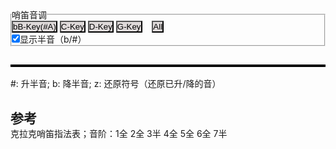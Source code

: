 


<style>
    * {
    margin: 0;
    padding: 0;
    }
    tr {
        border: 1;
        padding: 0;
    }
    td {
        border: 1;
        padding: 0;
    }
    button {
        background-color: rgb(222, 217, 217);
    }
    .back {
        border-color:red;
    }
    /* canvas {
        border: 1px solid black;
    } */
</style>
    



<fieldset>
    <legend>哨笛音调</legend>
    <button id="bB-Key-button" onclick="myFunction('bB-Key')">bB-Key(#A)</button>  
    <button id="C-Key-button" onclick="myFunction('C-Key')">C-Key</button>  
    <button id="D-Key-button" onclick="myFunction('D-Key')">D-Key</button>  
    <button id="G-Key-button" onclick="myFunction('G-Key')">G-Key</button>  
     &nbsp; &nbsp;<button id="All-Key-button" onclick="myFunction('All')">All</button>  
    <br> <input type="checkbox" name="showHalf" id="showHalfChk" checked="True" onclick="myChkFunction()">显示半音（b/#）
    <br> 
</fieldset>

<div>
    <h2 id="Current-Key"></h2>
    <table id="Key-Table" border="2" bordercolor="black"></table>  
    #: 升半音; b: 降半音; z: 还原符号（还原已升/降的音）
</div>


<h2>参考</h2>  
克拉克哨笛指法表；音阶：1全 2全 3半 4全 5全 6全 7半

    
<!-- <script scr="./Nanyin/syllable.js"></script> -->
<script>

var SyllableName = {
    "1" : "Do",
    "2" : "Re",
    "3" : "Mi",
    "4" : "Fa",
    "5" : "So",
    "6" : "La",
    "7" : "Si"
}

var PitchName = {
    "1" : "C",
    "2" : "D",
    "3" : "E",
    "4" : "F",
    "5" : "G",
    "6" : "A",
    "7" : "B"
}


function select_fullScale(startIdx,len){
    layerScale = ['_','.','^','@','*@']
    fullScale = []
    layerScale.forEach((val,idx)=>{
        for (i=1;i<=7;i++){
            fullScale.push(val+i)
            if (i != 3 && i != 7){
                fullScale.push('#' + val+i)
            }
        }
    })    
    return fullScale.splice(startIdx,len)
}


var fullTable = {
    "BlowType" : ["缓","缓","缓","缓","缓","缓","缓","缓","缓","缓","缓","缓",
                "急","急","急","急","急","急","急","急","急","急","急","急",
                "超","超","超","超"], 
    "bB-Key" : [...select_fullScale(10,25),...select_fullScale(10+26,1),...select_fullScale(10+28,1),...select_fullScale(10+29,1)], 
    "C-Key" : [...select_fullScale(12,25),...select_fullScale(12+26,1),...select_fullScale(12+28,1),...select_fullScale(12+29,1)], // ,"@1","@2","@3","@4"
    "D-Key" : [...select_fullScale(14,25),...select_fullScale(14+26,1),...select_fullScale(14+28,1),...select_fullScale(14+29,1)], // ,"@2","@3","#@4","@5"   
    "G-Key" : [...select_fullScale(19,25),...select_fullScale(19+26,1),...select_fullScale(19+28,1),...select_fullScale(19+29,1)], // ,"@5","@6","#@7","@1"  
    // "C-Key" : ["1","#1","2","#2","3","4","#4","5","#5","6","#6","7",
    //             "^1","#^1","^2","#^2","^3","^4","#^4","^5","#^5","^6","#^6","^7",
    //             "@1","@2","@3","@4"],    
    "press1":    [2,2,2,2,2,2,2,2,2,2,0,0, 0,2,2,2,2,2,2,2,2,2,1, 0,0,2,2,2],
    "press2":    [2,2,2,2,2,2,2,2,1,0,2,0, 2,2,2,2,2,2,2,2,1,0,0, 0,2,2,2,2],
    "press3":    [2,2,2,2,2,2,1,0,0,0,2,0, 2,2,2,2,2,2,1,0,0,0,0, 0,2,2,2,2],
    "press4":    [2,2,2,2,2,0,0,0,0,0,0,0, 2,2,2,2,2,0,0,0,0,0,0, 0,2,2,2,0],
    "press5":    [2,2,2,1,0,0,0,0,0,0,0,0, 2,2,2,1,0,0,0,0,0,0,0, 0,2,2,0,0],
    "press6":    [2,1,0,0,0,0,0,0,0,0,0,0, 2,1,0,0,0,0,0,0,0,0,0, 0,2,0,2,2]
}



function fillCircle(mycanvas,r,type,fillColor) {
    var ctx = mycanvas.getContext("2d");
    ctx.strokeStyle = fillColor;
    ctx.fillStyle = fillColor;
    ctx.beginPath();                
    ctx.arc(r, r, r, 0, Math.PI * 1, true); // (x,y,r,sAngle,eAngle,counterclockwise)
    if (type === "0") {ctx.stroke()} else {ctx.fill()};
    ctx.beginPath();                 
    ctx.arc(r, r, r, 0, Math.PI * 2, true); 
    if (type === "2") {ctx.fill()} else {ctx.stroke()};
}

function processStr(myTdStr){  //
    clean_str = myTdStr.replace(/#/g, "").replace(/@/g, "").replace(/b/g, "").replace(/z/g, "").replace(/_/g, "").replace(/\./g, "").replace(/\^/g, "");
    pound_str = ""
    myTdStr.split('').forEach(function (value,index){
        if (value === "#" || value === "b"  || value === "z" ) {pound_str = `<sup>${value}</sup>`;};
        if (value === "_") {clean_str = `<span style="text-decoration: underline double">${clean_str}</span>`;};    // 双下划标识  _  -->   _ _ 
        if (value === ".") {clean_str = `<u>${clean_str}</u>`;}      //   下划标识  .  -->   _
        if (value === "^") {clean_str = `<span style="text-decoration: overline">${clean_str}</span>`;};  //   上划标识  -   -->  -
        if (value === "@") {clean_str = `<span style="text-decoration: overline double">${clean_str}</span>`;};  //   双上划标识@  -->  --
    })
    return `${pound_str}${clean_str}`                        
}

function tdElementStr(myTdArr) {
    tempTdStr = `<td colspan="${myTdArr.length}" style="padding-top:1px;padding-bottom:1px;padding-left:0;padding-rignt:0;text-align:center" width="30px">${processStr(myTdArr[0])}</td>`;
    return tempTdStr
}

function tdCanvasStr(myTdStr,canvasClass) {  // "Circle" "firstCircle"
    tempTdStr = `<td style="padding-top:1px;padding-bottom:1px;padding-left:0;padding-rignt:0;text-align:center" width="30px"><canvas class="${canvasClass}" width="16" height="16">${myTdStr}</canvas></td>`;
    return tempTdStr
}

function splitArray(myArray){
    mySplitArray = []
    myArray.forEach(function (value,index) {
        if (mySplitArray.length > 0 && mySplitArray[mySplitArray.length-1][0]===value){
            mySplitArray[mySplitArray.length-1].push(value)
        } else{mySplitArray.push([value])}
    })
    return mySplitArray
}


function trElementStr (rowName,myArray,canvasClass) {
    tempTds = ``;
    tempTds += tdElementStr([rowName]);
    if (canvasClass === "") {
        mySplitArray = splitArray(myArray)
        mySplitArray.forEach(function (value,index) {tempTds += tdElementStr(value)});
    } else {
        myArray.forEach(function (value,index) {tempTds += tdCanvasStr(value,canvasClass)});
    };
    tempTrStr = `<tr>${tempTds}</tr>`;
    return tempTrStr;
}



function filterKeyIndex(fullTable,key,ifshowHalf){
    select_Idx = [];
    if (fullTable[key]=== undefined){
        select_Idx = Array.from({length: fullTable['BlowType'].length}, (val, i) => i);
    }else{
        fullTable[key].forEach((value,index) => {
            if (value !== "" && (ifshowHalf || (value.indexOf("#") === -1 && value.indexOf("b") === -1) )) {
                select_Idx.push(index)
            };
        });

    }

    return select_Idx;

}


function getValueByIndex(select_Idx,fullTable,word){
    select_Val = [];
    select_Idx.forEach(
        (Idx,_Index) => {
            select_Val.push(fullTable[word][Idx]);
        }
    );
    return select_Val;
}


function getPitch(myArray){
    myPitch = [];
    myArray.forEach(
        (value,index) => {
            tempStr = value.replace(/#/g, "").replace(/@/g, "").replace(/b/g, "").replace(/z/g, "").replace(/_/g, "").replace(/\./g, "").replace(/\^/g, "");
            myPitch.push(PitchName[tempStr]);
        }
    );
    return myPitch
}

function getSyllable(myArray){
    mySyllable = [];
    myArray.forEach(
        (value,index) => {
            tempStr = value.replace(/#/g, "").replace(/@/g, "").replace(/b/g, "").replace(/z/g, "").replace(/_/g, "").replace(/\./g, "").replace(/\^/g, "");
            mySyllable.push(SyllableName[tempStr]);
        }
    );
    return mySyllable
}


function mainFunc(fullTable,key,ifshowHalf){
    document.getElementById('Current-Key').textContent = key;
    var select_Idx = filterKeyIndex(fullTable,key,ifshowHalf);
    var text_BlowType =  trElementStr("吹",getValueByIndex(select_Idx,fullTable,'BlowType'),"");
    if (key === "All"){
        var text_Keynote = ``;
        var keys = ['bB-Key','C-Key','D-Key','G-Key']
        keys.forEach(
            (kk,index) => {text_Keynote += trElementStr(kk.split('-')[0],getValueByIndex(select_Idx,fullTable,kk),"");}
        )
    }else{
        var KeynoteArray = getValueByIndex(select_Idx,fullTable,key)
        PitchArr = getPitch(KeynoteArray);
        SyllableArr = getSyllable(KeynoteArray);
        var text_Keynote =   `${trElementStr("音",PitchArr,"")}${trElementStr("唱",SyllableArr,"")}${trElementStr("简",KeynoteArray,"")}`;
    }
    var text_press1 = trElementStr("1",getValueByIndex(select_Idx,fullTable,'press1'),"Circle");
    var text_press2 = trElementStr("2",getValueByIndex(select_Idx,fullTable,'press2'),"Circle");
    var text_press3 = trElementStr("3",getValueByIndex(select_Idx,fullTable,'press3'),"Circle");
    var text_press4 = trElementStr("4",getValueByIndex(select_Idx,fullTable,'press4'),"Circle");
    var text_press5 = trElementStr("5",getValueByIndex(select_Idx,fullTable,'press5'),"Circle");
    var text_press6 = trElementStr("6",getValueByIndex(select_Idx,fullTable,'press6'),"Circle");

    document.getElementById("Key-Table").innerHTML = `${text_BlowType}${text_Keynote}${text_press1}${text_press2}${text_press3}${text_press4}${text_press5}${text_press6}`;
    
    canvasObjs = document.querySelectorAll('canvas.Circle');    // canvasObjs = document.getElementsByTagName('canvas')
    for (k=0;k<canvasObjs.length;k++) {
        fillCircle(canvasObjs[k],8,canvasObjs[k].textContent,'black');
    }
    canvasObjs = document.querySelectorAll('canvas.firstCircle');  
    for (k=0;k<canvasObjs.length;k++) {
        fillCircle(canvasObjs[k],8,canvasObjs[k].textContent,'orange');
    }
}

currentKey = "All";
ifshowHalf = document.querySelector('#showHalfChk').checked;
mainFunc(fullTable,currentKey,ifshowHalf)

function myFunction(newKey) {
    currentKey = newKey;
    mainFunc(fullTable,currentKey,ifshowHalf);
}

function myChkFunction() {
    ifshowHalf = document.querySelector('#showHalfChk').checked;
    mainFunc(fullTable,currentKey,ifshowHalf);
}

</script>
    
    
    
    